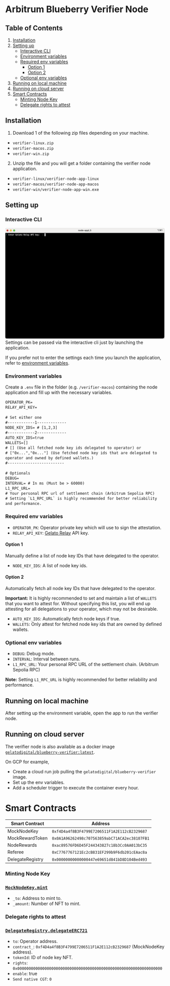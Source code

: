 # Arbitrum Blueberry Verifier Node

## Table of Contents

1. [Installation](#installation)
2. [Setting up](#setting-up)
   - [Interactive CLI](#interactive-cli)
   - [Environment variables](#environment-variables)
   - [Required env variables](#required-env-variables)
     - [Option 1](#option-1)
     - [Option 2](#option-2)
   - [Optional env variables](#optional-env-variables)
3. [Running on local machine](#running-on-local-machine)
4. [Running on cloud server](#running-on-cloud-server)
5. [Smart Contracts](#smart-contracts)
   - [Minting Node Key](#minting-node-key)
   - [Delegate rights to attest](#delegate-rights-to-attest)

## Installation

1. Download 1 of the following zip files depending on your machine.

- `verifier-linux.zip`
- `verifier-macos.zip`
- `verifier-win.zip`

2. Unzip the file and you will get a folder containing the verifier node application.

- `verifier-linux/verifier-node-app-linux`
- `verifier-macos/verifier-node-app-macos`
- `verifier-win/verifier-node-app-win.exe`

## Setting up

### Interactive CLI

![CLI](assets/cli.png)
Settings can be passed via the interactive cli just by launching the application.

If you prefer not to enter the settings each time you launch the application, refer to [environment variables](#environment-variables).

### Environment variables

Create a `.env` file in the folder (e.g. `/verifier-macos`) containing the node application and fill up with the necessary variables.

```
OPERATOR_PK=
RELAY_API_KEY=

# Set either one
#------------1-------------
NODE_KEY_IDS= # [1,2,3]
#------------2-------------
AUTO_KEY_IDS=true
WALLETS=[]
# [] (Use all fetched node key ids delegated to operator) or
# ["0x...","0x..."] (Use fetched node key ids that are delegated to operator and owned by defined wallets.)
#-------------------------

# Optionals
DEBUG=
INTERVAL= # In ms (Must be > 60000)
L1_RPC_URL=
# Your personal RPC url of settlement chain (Arbitrum Sepolia RPC)
# Setting `L1_RPC_URL` is highly recommended for better reliability and performance.
```

### Required env variables

- `OPERATOR_PK`: Operator private key which will use to sign the attestation.
- `RELAY_API_KEY`: [Gelato Relay](https://app.gelato.network/relay) API key.

#### Option 1

Manually define a list of node key IDs that have delegated to the operator.

- `NODE_KEY_IDS`: A list of node key ids.

#### Option 2

Automatically fetch all node key IDs that have delegated to the operator.

**Important:** It is highly recommended to set and maintain a list of `WALLETS` that you want to attest for. Without specifying this list, you will end up attesting for all delegations to your operator, which may not be desirable.

- `AUTO_KEY_IDS`: Automatically fetch node keys if true.
- `WALLETS`: Only attest for fetched node key ids that are owned by defined wallets.

### Optional env variables

- `DEBUG`: Debug mode.
- `INTERVAL`: Interval between runs.
- `L1_RPC_URL`: Your personal RPC URL of the settlement chain. (Arbitrum Sepolia RPC)

**Note:** Setting `L1_RPC_URL` is highly recommended for better reliability and performance.

## Running on local machine

After setting up the environment variable, open the app to run the verifier node.

## Running on cloud server

The verifier node is also available as a docker image [`gelatodigital/blueberry-verifier:latest`](https://hub.docker.com/r/gelatodigital/blueberry-verifier).

On GCP for example,

- Create a cloud run job pulling the `gelatodigital/blueberry-verifier` image.
- Set up the env variables.
- Add a scheduler trigger to execute the container every hour.

# Smart Contracts

| Smart Contract   | Address                                       |
| ---------------- | --------------------------------------------- |
| MockNodeKey      | `0xf4D4a4f8B3F4799E7206511F1A2E112cB2329687`  |
| MockRewardToken  | `0x0A1A96262498c707563859abC71ACA2ec38107FB1` |
| NodeRewards      | `0xac89576FD6D45F244343827c18b3Cc0AA013bC35`  |
| Referee          | `0xC7767767121Ec2cB831EF299b9F6db201cEAac8a`  |
| DelegateRegistry | `0x00000000000000447e69651d841bD8D104Bed493`  |

### Minting Node Key

### [`MockNodeKey.mint`](https://arb-blueberry.gelatoscout.com/address/0xf4D4a4f8B3F4799E7206511F1A2E112cB2329687?tab=write_proxy)

- `_to`: Address to mint to.
- `_amount`: Number of NFT to mint.

### Delegate rights to attest

### [`DelegateRegistry.delegateERC721`](https://arb-blueberry.gelatoscout.com/address/0x00000000000000447e69651d841bD8D104Bed493?tab=write_contract)

- `to`: Operator address.
- `contract_`: `0xf4D4a4f8B3F4799E7206511F1A2E112cB2329687` (MockNodeKey address).
- `tokenId`: ID of node key NFT.
- `rights`: `0x0000000000000000000000000000000000000000000000000000000000000000`
- `enable`: true
- `Send native CGT`: `0`
